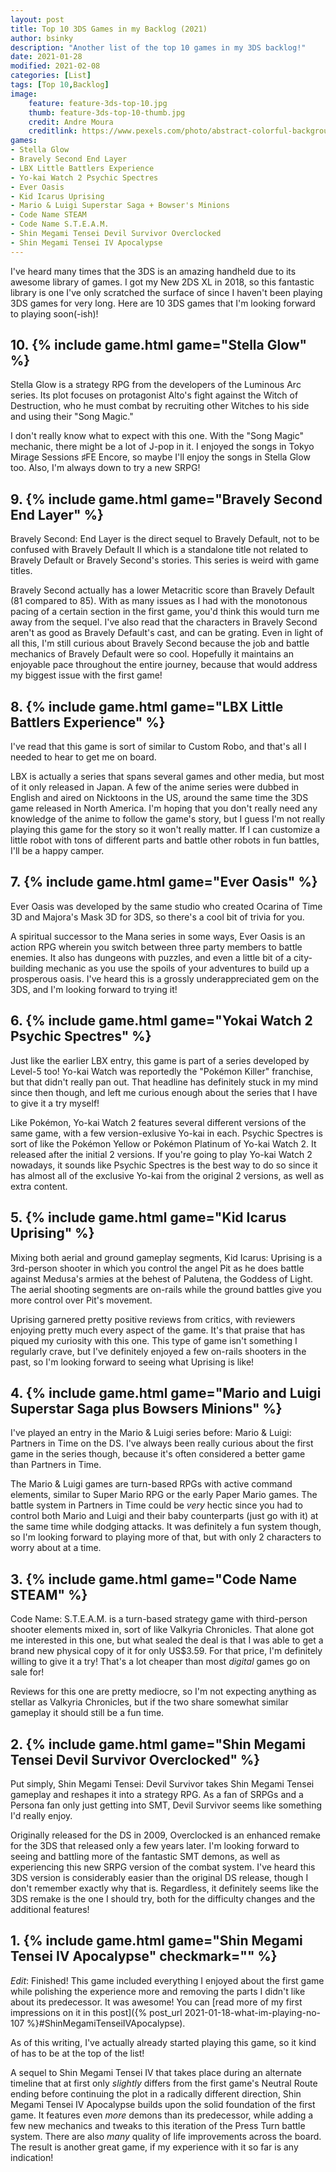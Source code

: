```yaml
---
layout: post
title: Top 10 3DS Games in my Backlog (2021)
author: bsinky
description: "Another list of the top 10 games in my 3DS backlog!"
date: 2021-01-28
modified: 2021-02-08
categories: [List]
tags: [Top 10,Backlog]
image:
    feature: feature-3ds-top-10.jpg
    thumb: feature-3ds-top-10-thumb.jpg
    credit: Andre Moura
    creditlink: https://www.pexels.com/photo/abstract-colorful-background-of-night-star-4021521/
games:
- Stella Glow
- Bravely Second End Layer
- LBX Little Battlers Experience
- Yo-kai Watch 2 Psychic Spectres
- Ever Oasis
- Kid Icarus Uprising
- Mario & Luigi Superstar Saga + Bowser's Minions
- Code Name STEAM
- Code Name S.T.E.A.M.
- Shin Megami Tensei Devil Survivor Overclocked
- Shin Megami Tensei IV Apocalypse
---
```


I've heard many times that the 3DS is an amazing handheld due to its awesome
library of games. I got my New 2DS XL in 2018, so this fantastic library is one
I've only scratched the surface of since I haven't been playing 3DS games for
very long. Here are 10 3DS games that I'm looking forward to playing soon(-ish)!

<!--more-->

## 10. {% include game.html game="Stella Glow" %}

Stella Glow is a strategy RPG from the developers of the Luminous Arc series.
Its plot focuses on protagonist Alto's fight against the Witch of Destruction,
who he must combat by recruiting other Witches to his side and using their "Song
Magic."

I don't really know what to expect with this one. With the "Song Magic"
mechanic, there might be a lot of J-pop in it. I enjoyed the songs in Tokyo
Mirage Sessions ♯FE Encore, so maybe I'll enjoy the songs in Stella Glow too.
Also, I'm always down to try a new SRPG!

## 9. {% include game.html game="Bravely Second End Layer" %}

Bravely Second: End Layer is the direct sequel to Bravely Default, not to be
confused with Bravely Default II which is a standalone title not related to
Bravely Default or Bravely Second's stories. This series is weird with game
titles.

Bravely Second actually has a lower Metacritic score than Bravely Default (81
compared to 85). With as many issues as I had with the monotonous pacing of a
certain section in the first game, you'd think this would turn me away from the
sequel. I've also read that the characters in Bravely Second aren't as good as
Bravely Default's cast, and can be grating. Even in light of all this, I'm still
curious about Bravely Second because the job and battle mechanics of Bravely
Default were so cool. Hopefully it maintains an enjoyable pace throughout the
entire journey, because that would address my biggest issue with the first game!

## 8. {% include game.html game="LBX Little Battlers Experience" %}

I've read that this game is sort of similar to Custom Robo, and that's all I
needed to hear to get me on board.

LBX is actually a series that spans several games and other media, but most of
it only released in Japan. A few of the anime series were dubbed in English and
aired on Nicktoons in the US, around the same time the 3DS game released in
North America. I'm hoping that you don't really need any knowledge of the anime
to follow the game's story, but I guess I'm not really playing this game for the
story so it won't really matter. If I can customize a little robot with tons of
different parts and battle other robots in fun battles, I'll be a happy camper.

## 7. {% include game.html game="Ever Oasis" %}

Ever Oasis was developed by the same studio who created Ocarina of Time 3D and
Majora's Mask 3D for 3DS, so there's a cool bit of trivia for you.

A spiritual successor to the Mana series in some ways, Ever Oasis is an action
RPG wherein you switch between three party members to battle enemies. It also
has dungeons with puzzles, and even a little bit of a city-building mechanic as
you use the spoils of your adventures to build up a prosperous oasis. I've heard
this is a grossly underappreciated gem on the 3DS, and I'm looking forward to
trying it!

## 6. {% include game.html game="Yokai Watch 2 Psychic Spectres" %}

Just like the earlier LBX entry, this game is part of a series developed by
Level-5 too! Yo-kai Watch was reportedly the "Pokémon Killer" franchise, but
that didn't really pan out. That headline has definitely stuck in my mind since
then though, and left me curious enough about the series that I have to give it
a try myself!

Like Pokémon, Yo-kai Watch 2 features several different versions of the same
game, with a few version-exlusive Yo-kai in each. Psychic Spectres is sort of
like the Pokémon Yellow or Pokémon Platinum of Yo-kai Watch 2. It released after
the initial 2 versions. If you're going to play Yo-kai Watch 2 nowadays, it
sounds like Psychic Spectres is the best way to do so since it has almost all of
the exclusive Yo-kai from the original 2 versions, as well as extra content.

## 5. {% include game.html game="Kid Icarus Uprising" %}

Mixing both aerial and ground gameplay segments, Kid Icarus: Uprising is a
3rd-person shooter in which you control the angel Pit as he does battle against
Medusa's armies at the behest of Palutena, the Goddess of Light. The aerial
shooting segments are on-rails while the ground battles give you more control
over Pit's movement.

Uprising garnered pretty positive reviews from critics, with reviewers enjoying
pretty much every aspect of the game. It's that praise that has piqued my
curiosity with this one. This type of game isn't something I regularly crave,
but I've definitely enjoyed a few on-rails shooters in the past, so I'm looking
forward to seeing what Uprising is like!
 
## 4. {% include game.html game="Mario and Luigi Superstar Saga plus Bowsers Minions" %}

I've played an entry in the Mario & Luigi series before: Mario & Luigi: Partners
in Time on the DS. I've always been really curious about the first game in the
series though, because it's often considered a better game than Partners in
Time.

The Mario & Luigi games are turn-based RPGs with active command elements,
similar to Super Mario RPG or the early Paper Mario games. The battle system in
Partners in Time could be *very* hectic since you had to control both Mario and
Luigi and their baby counterparts (just go with it) at the same time while
dodging attacks. It was definitely a fun system though, so I'm looking forward
to playing more of that, but with only 2 characters to worry about at a time.

## 3. {% include game.html game="Code Name STEAM" %}

Code Name: S.T.E.A.M. is a turn-based strategy game with third-person shooter
elements mixed in, sort of like Valkyria Chronicles. That alone got me
interested in this one, but what sealed the deal is that I was able to get a
brand new physical copy of it for only US$3.59. For that price, I'm definitely
willing to give it a try! That's a lot cheaper than most *digital* games go on
sale for!

Reviews for this one are pretty mediocre, so I'm not expecting anything as
stellar as Valkyria Chronicles, but if the two share somewhat similar gameplay
it should still be a fun time.

## 2. {% include game.html game="Shin Megami Tensei Devil Survivor Overclocked" %}

Put simply, Shin Megami Tensei: Devil Survivor takes Shin Megami Tensei gameplay
and reshapes it into a strategy RPG. As a fan of SRPGs and a Persona fan only
just getting into SMT, Devil Survivor seems like something I'd really enjoy.

Originally released for the DS in 2009, Overclocked is an enhanced remake for
the 3DS that released only a few years later. I'm looking forward to seeing and
battling more of the fantastic SMT demons, as well as experiencing this new SRPG
version of the combat system. I've heard this 3DS version is considerably easier
than the original DS release, though I don't remember exactly why that is.
Regardless, it definitely seems like the 3DS remake is the one I should try,
both for the difficulty changes and the additional features!

## 1. {% include game.html game="Shin Megami Tensei IV Apocalypse" checkmark="" %}

*Edit*: Finished! This game included everything I enjoyed about the first game
while polishing the experience more and removing the parts I didn't like about
its predecessor. It was awesome! You can [read more of my first impressions on
it in this post]({% post_url 2021-01-18-what-im-playing-no-107
%}#ShinMegamiTenseiIVApocalypse).

As of this writing, I've actually already started playing this game, so it kind
of has to be at the top of the list!

A sequel to Shin Megami Tensei IV that takes place during an alternate timeline
that at first only *slightly* differs from the first game's Neutral Route ending
before continuing the plot in a radically different direction, Shin Megami
Tensei IV Apocalypse builds upon the solid foundation of the first game. It
features even *more* demons than its predecessor, while adding a few new
mechanics and tweaks to this iteration of the Press Turn battle system. There
are also *many* quality of life improvements across the board. The result is
another great game, if my experience with it so far is any indication!

